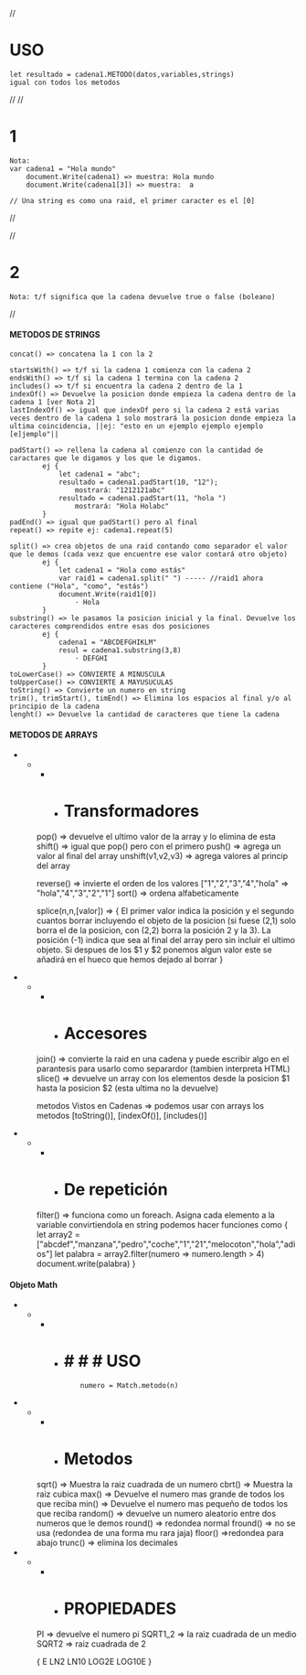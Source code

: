 //
# USO
    let resultado = cadena1.METODO(datos,variables,strings)
    igual con todos los metodos
//
//
# 1
    Nota:
    var cadena1 = "Hola mundo"
        document.Write(cadena1) => muestra: Hola mundo
        document.Write(cadena1[3]) => muestra:  a

    // Una string es como una raid, el primer caracter es el [0]
//

//
# 2
    Nota: t/f significa que la cadena devuelve true o false (boleano)
//

#### METODOS DE STRINGS ####
    concat() => concatena la 1 con la 2

    startsWith() => t/f si la cadena 1 comienza con la cadena 2
    endsWith() => t/f si la cadena 1 termina con la cadena 2
    includes() => t/f si encuentra la cadena 2 dentro de la 1
    indexOf() => Devuelve la posicion donde empieza la cadena dentro de la cadena 1 [ver Nota 2]
    lastIndexOf() => igual que indexOf pero si la cadena 2 está varias veces dentro de la cadena 1 solo mostrará la posicion donde empieza la ultima coincidencia, ||ej: "esto en un ejemplo ejemplo ejemplo [e]jemplo"||

    padStart() => rellena la cadena al comienzo con la cantidad de caractares que le digamos y los que le digamos.
            ej {
                let cadena1 = "abc";
                resultado = cadena1.padStart(10, "12");
                    mostrará: "1212121abc"
                resultado = cadena1.padStart(11, "hola ")
                    mostrará: "Hola Holabc"
            }
    padEnd() => igual que padStart() pero al final
    repeat() => repite ej: cadena1.repeat(5)

    split() => crea objetos de una raid contando como separador el valor que le demos (cada vexz que encuentre ese valor contará otro objeto)
            ej {
                let cadena1 = "Hola como estás"
                var raid1 = cadena1.split(" ") ----- //raid1 ahora contiene ("Hola", "como", "estás")
                document.Write(raid1[0])
                    · Hola
            }
    substring() => le pasamos la posicion inicial y la final. Devuelve los caracteres comprendidos entre esas dos posiciones
            ej {
                cadena1 = "ABCDEFGHIKLM"
                resul = cadena1.substring(3,8)
                    · DEFGHI
            }
    toLowerCase() => CONVIERTE A MINUSCULA
    toUpperCase() => CONVIERTE A MAYUSUCULAS
    toString() => Convierte un numero en string
    trim(), trimStart(), timEnd() => Elimina los espacios al final y/o al principio de la cadena
    lenght() => Devuelve la cantidad de caracteres que tiene la cadena

#### METODOS DE ARRAYS ####
- - * * # Transformadores
    pop() => devuelve el ultimo valor de la array y lo elimina de esta
    shift() => igual que pop() pero con el primero
    push() => agrega un valor al final del array
    unshift(v1,v2,v3) => agrega valores al princip del array

    reverse() => invierte el orden de los valores ["1","2","3","4","hola" => "hola","4","3","2","1"]
    sort() => ordena alfabeticamente

    splice(n,n,[valor]) => 
        { El primer valor indica la posición y el segundo cuantos borrar incluyendo el objeto de la posicion (si fuese (2,1) solo borra el de
        la posicion, con (2,2) borra la posición 2 y la 3).
        La posición (-1) indica que sea al final del array pero sin incluir el ultimo objeto.
        Si despues de los $1 y $2 ponemos algun valor este se añadirá en el hueco que hemos dejado al borrar
        }
- - * * # Accesores
    join() => convierte la raid en una cadena y puede escribir algo en el parantesis para usarlo como separardor (tambien interpreta HTML)
    slice() => devuelve un array con los elementos desde la posicion $1 hasta la posicion $2 (esta ultima no la devuelve)
    
    metodos Vistos en Cadenas => podemos usar con arrays los metodos [toString()], [indexOf()], [includes()]
- - * * # De repetición
    filter() => funciona como un foreach. Asigna cada elemento a la variable convirtiendola en string
            podemos hacer funciones como {
                let array2 = ["abcdef","manzana","pedro","coche","1","21","melocoton","hola","adios"]
                let palabra = array2.filter(numero => numero.length > 4)
                document.write(palabra)
            }
#### Objeto Math ####
- - * * # # # # USO
                numero = Match.metodo(n)
- - * * # Metodos
    sqrt() => Muestra la raiz cuadrada de un numero
    cbrt() => Muestra la raiz cubica
    max() => Devuelve el numero mas grande de todos los que reciba
    min() => Devuelve el numero mas pequeño de todos los que reciba
    random() => devuelve un numero aleatorio entre dos numeros que le demos
    round() => redondea normal
    fround() => no se usa (redondea de una forma mu rara jaja)
    floor() =>redondea para abajo
    trunc() => elimina los decimales
- - * * # PROPIEDADES
    PI => devuelve el numero pi
    SQRT1_2 => la raiz cuadrada de un medio
    SQRT2 => raiz cuadrada de 2

    {
        E
        LN2
        LN10
        LOG2E
        LOG10E
    }
    

